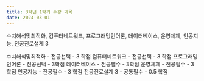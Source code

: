 ```yaml
---
title: 3학년 1학기 수강 과목
date: 2024-03-01
---
```


수치해석및최적화, 컴퓨터네트워크, 프로그래밍언어론, 데이터베이스, 운영체제, 인공지능, 전공진로설계 3

<!--more-->
수치해석및최적화 - 전공선택 - 3 학점
컴퓨터네트워크 - 전공선택 - 3 학점
프로그래밍언어론 - 전공선택 - 3학점
데이터베이스 - 전공필수 - 3학점
운영체제 - 전공필수 - 3 학점
인공지능 - 전공필수 - 3 학점
전공진로설계 3 - 공통필수 - 0.5 학점